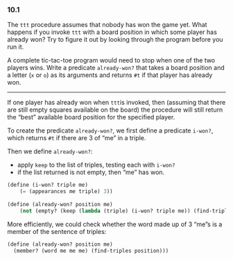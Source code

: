 ### 10.1

The `ttt` procedure assumes that nobody has won the game yet. What happens if you invoke `ttt` with a board position in which some player has already won? Try to figure it out by looking through the program before you run it.

A complete tic-tac-toe program would need to stop when one of the two players wins. Write a predicate `already-won?` that takes a board position and a letter (`x` or `o`) as its arguments and returns `#t` if that player has already won.

***

If one player has already won when `ttt`is invoked, then (assuming that there are still empty squares available on the board) the procedure will still return the “best” available board position for the specified player.

To create the predicate `already-won?`, we first define a predicate `i-won?`, which returns `#t` if there are 3 of “me” in a triple.

Then we define `already-won?`:

* apply `keep` to the list of triples, testing each with `i-won?`
* if the list returned is not empty, then “me” has won.

~~~ scheme
(define (i-won? triple me)
    (= (appearances me triple) 3))
    
(define (already-won? position me)
    (not (empty? (keep (lambda (triple) (i-won? triple me)) (find-triples position)))))
~~~

More efficiently, we could check whether the word made up of 3 “me”s is a member of the sentence of triples:

~~~ scheme
(define (already-won? position me)
  (member? (word me me me) (find-triples position)))
~~~